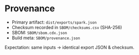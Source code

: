 # Provenance

- Primary artifact: `dist/exports/spark.json`
- Checksum recorded in `SBOM/checksums.csv` (SHA-256)
- SBOM: `SBOM/sbom.cdx.json`
- Build meta: `SBOM/provenance.json`

Expectation: same inputs → identical export JSON & checksum.

